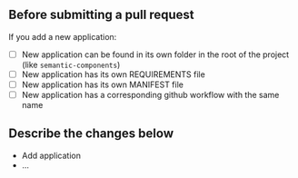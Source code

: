## Before submitting a pull request

If you add a new application:

- [ ] New application can be found in its own folder in the root of the project (like `semantic-components`)
- [ ] New application has its own REQUIREMENTS file
- [ ] New application has its own MANIFEST file
- [ ] New application has a corresponding github workflow with the same name

## Describe the changes below

- Add <NAME> application
- ...
